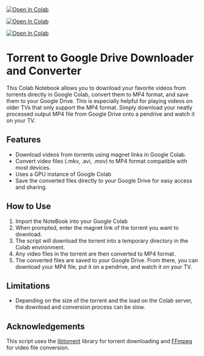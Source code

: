 [![Open In Colab](https://colab.research.google.com/assets/colab-badge.svg)]()

[![Open In Colab](https://colab.research.google.com/assets/colab-badge.svg)]([https://colab.research.google.com/github/user/repo/blob/main/notebook.ipynb](https://github.com/giri256/Colab-Torrent-to-mp4/blob/main/Colab_Torrent_to_mp4.ipynb))

[![Open In Colab](https://colab.research.google.com/assets/colab-badge.svg)](https://github.com/giri256/Colab-Torrent-to-mp4/blob/main/Colab_Torrent_to_mp4.ipynb)


# Torrent to Google Drive Downloader and Converter

This Colab Notebook allows you to download your favorite videos from torrents directly in Google Colab, convert them to MP4 format, and save them to your Google Drive. This is especially helpful for playing videos on older TVs that only support the MP4 format. Simply download your neatly processed output MP4 file from Google Drive onto a pendrive and watch it on your TV.

## Features

- Download videos from torrents using magnet links in Google Colab.
- Convert video files (.mkv, .avi, .mov) to MP4 format compatible with most devices.
- Uses a GPU instance of Google Colab
- Save the converted files directly to your Google Drive for easy access and sharing.

## How to Use

1. Import the NoteBook into your Google Colab
2. When prompted, enter the magnet link of the torrent you want to download.
3. The script will download the torrent into a temporary directory in the Colab environment.
4. Any video files in the torrent are then converted to MP4 format.
5. The converted files are saved to your Google Drive. From there, you can download your MP4 file, put it on a pendrive, and watch it on your TV.

## Limitations

- Depending on the size of the torrent and the load on the Colab server, the download and conversion process can be slow.

## Acknowledgements

This script uses the [libtorrent](https://www.libtorrent.org/) library for torrent downloading and [FFmpeg](https://ffmpeg.org/) for video file conversion.
